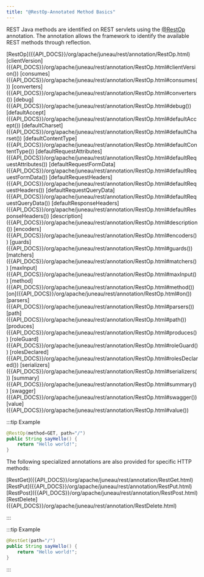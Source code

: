 ```yaml
---
title: "@RestOp-Annotated Method Basics"
---
```


REST Java methods are identified on REST servlets using the [@RestOp]({{API_DOCS}}/org/apache/juneau/rest/annotation/RestOp.html) annotation.
The annotation allows the framework to identify the available REST methods through reflection.

<tree>
<node-0><java-annotation>[RestOp]({{API_DOCS}}/org/apache/juneau/rest/annotation/RestOp.html)</java-annotation></node-0>
<node-1><java-method-annotation>[clientVersion]({{API_DOCS}}/org/apache/juneau/rest/annotation/RestOp.html#clientVersion())</java-method-annotation></node-1>
<node-1><java-method-annotation>[consumes]({{API_DOCS}}/org/apache/juneau/rest/annotation/RestOp.html#consumes())</java-method-annotation></node-1>
<node-1><java-method-annotation>[converters]({{API_DOCS}}/org/apache/juneau/rest/annotation/RestOp.html#converters())</java-method-annotation></node-1>
<node-1><java-method-annotation>[debug]({{API_DOCS}}/org/apache/juneau/rest/annotation/RestOp.html#debug())</java-method-annotation></node-1>
<node-1><java-method-annotation>[defaultAccept]({{API_DOCS}}/org/apache/juneau/rest/annotation/RestOp.html#defaultAccept())</java-method-annotation></node-1>
<node-1><java-method-annotation>[defaultCharset]({{API_DOCS}}/org/apache/juneau/rest/annotation/RestOp.html#defaultCharset())</java-method-annotation></node-1>
<node-1><java-method-annotation>[defaultContentType]({{API_DOCS}}/org/apache/juneau/rest/annotation/RestOp.html#defaultContentType())</java-method-annotation></node-1>
<node-1><java-method-annotation>[defaultRequestAttributes]({{API_DOCS}}/org/apache/juneau/rest/annotation/RestOp.html#defaultRequestAttributes())</java-method-annotation></node-1>
<node-1><java-method-annotation>[defaultRequestFormData]({{API_DOCS}}/org/apache/juneau/rest/annotation/RestOp.html#defaultRequestFormData())</java-method-annotation></node-1>
<node-1><java-method-annotation>[defaultRequestHeaders]({{API_DOCS}}/org/apache/juneau/rest/annotation/RestOp.html#defaultRequestHeaders())</java-method-annotation></node-1>
<node-1><java-method-annotation>[defaultRequestQueryData]({{API_DOCS}}/org/apache/juneau/rest/annotation/RestOp.html#defaultRequestQueryData())</java-method-annotation></node-1>
<node-1><java-method-annotation>[defaultResponseHeaders]({{API_DOCS}}/org/apache/juneau/rest/annotation/RestOp.html#defaultResponseHeaders())</java-method-annotation></node-1>
<node-1><java-method-annotation>[description]({{API_DOCS}}/org/apache/juneau/rest/annotation/RestOp.html#description())</java-method-annotation></node-1>
<node-1><java-method-annotation>[encoders]({{API_DOCS}}/org/apache/juneau/rest/annotation/RestOp.html#encoders())</java-method-annotation></node-1>
<node-1><java-method-annotation>[guards]({{API_DOCS}}/org/apache/juneau/rest/annotation/RestOp.html#guards())</java-method-annotation></node-1>
<node-1><java-method-annotation>[matchers]({{API_DOCS}}/org/apache/juneau/rest/annotation/RestOp.html#matchers())</java-method-annotation></node-1>
<node-1><java-method-annotation>[maxInput]({{API_DOCS}}/org/apache/juneau/rest/annotation/RestOp.html#maxInput())</java-method-annotation></node-1>
<node-1><java-method-annotation>[method]({{API_DOCS}}/org/apache/juneau/rest/annotation/RestOp.html#method())</java-method-annotation></node-1>
<node-1><java-method-annotation>[on]({{API_DOCS}}/org/apache/juneau/rest/annotation/RestOp.html#on())</java-method-annotation></node-1>
<node-1><java-method-annotation>[parsers]({{API_DOCS}}/org/apache/juneau/rest/annotation/RestOp.html#parsers())</java-method-annotation></node-1>
<node-1><java-method-annotation>[path]({{API_DOCS}}/org/apache/juneau/rest/annotation/RestOp.html#path())</java-method-annotation></node-1>
<node-1><java-method-annotation>[produces]({{API_DOCS}}/org/apache/juneau/rest/annotation/RestOp.html#produces())</java-method-annotation></node-1>
<node-1><java-method-annotation>[roleGuard]({{API_DOCS}}/org/apache/juneau/rest/annotation/RestOp.html#roleGuard())</java-method-annotation></node-1>
<node-1><java-method-annotation>[rolesDeclared]({{API_DOCS}}/org/apache/juneau/rest/annotation/RestOp.html#rolesDeclared())</java-method-annotation></node-1>
<node-1><java-method-annotation>[serializers]({{API_DOCS}}/org/apache/juneau/rest/annotation/RestOp.html#serializers())</java-method-annotation></node-1>
<node-1><java-method-annotation>[summary]({{API_DOCS}}/org/apache/juneau/rest/annotation/RestOp.html#summary())</java-method-annotation></node-1>
<node-1><java-method-annotation>[swagger]({{API_DOCS}}/org/apache/juneau/rest/annotation/RestOp.html#swagger())</java-method-annotation></node-1>
<node-1><java-method-annotation>[value]({{API_DOCS}}/org/apache/juneau/rest/annotation/RestOp.html#value())</java-method-annotation></node-1>
</tree>

:::tip Example
```java
@RestOp(method=GET, path="/")
public String sayHello() {
    return "Hello world!";
}
```

The following specialized annotations are also provided for specific HTTP methods:

<tree>
<node-0><java-annotation>[RestGet]({{API_DOCS}}/org/apache/juneau/rest/annotation/RestGet.html)</java-annotation></node-0>
<node-0><java-annotation>[RestPut]({{API_DOCS}}/org/apache/juneau/rest/annotation/RestPut.html)</java-annotation></node-0>
<node-0><java-annotation>[RestPost]({{API_DOCS}}/org/apache/juneau/rest/annotation/RestPost.html)</java-annotation></node-0>
<node-0><java-annotation>[RestDelete]({{API_DOCS}}/org/apache/juneau/rest/annotation/RestDelete.html)</java-annotation></node-0>
</tree>

:::

:::tip Example
```java
@RestGet(path="/")
public String sayHello() {
    return "Hello world!";
}
```
:::